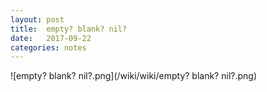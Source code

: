 ```yaml
---
layout: post
title:  empty? blank? nil?
date:   2017-09-22
categories: notes
---
```


![empty? blank? nil?.png](/wiki/wiki/empty? blank? nil?.png)

